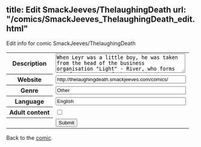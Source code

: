 title: Edit SmackJeeves/ThelaughingDeath
url: "/comics/SmackJeeves_ThelaughingDeath_edit.html"
---
Edit info for comic SmackJeeves/ThelaughingDeath

<form name="comic" action="http://gaepostmail.appspot.com/comic/" method="post">
<table class="comicinfo">
<tr>
<th>Description</th><td><textarea name="description" cols="40" rows="3">When Leyr was a little boy, he was taken from the head of the business organisation &quot;Light&quot; - River, who forms him for purposes of the organization to a perfect assassin. But for many reasons, with the passing years, members of the organization get more and more terrified of Leyr. In the end, they decide to kill him ... &quot;Please read from right to left! ^^&quot;</textarea></td>
</tr>
<tr>
<th>Website</th><td><input type="text" name="url" value="http://thelaughingdeath.smackjeeves.com/comics/" size="40"/></td>
</tr>
<tr>
<th>Genre</th><td><input type="text" name="genre" value="Other" size="40"/></td>
</tr>
<tr>
<th>Language</th><td><input type="text" name="language" value="English" size="40"/></td>
</tr>
<tr>
<th>Adult content</th><td><input type="checkbox" name="adult" value="adult" /></td>
</tr>
<tr>
<th></th><td>
<input type="hidden" name="comic" value="SmackJeeves_ThelaughingDeath" />
<input type="submit" name="submit" value="Submit" />
</td>
</tr>
</table>
</form>

Back to the [comic](SmackJeeves_ThelaughingDeath.html).
